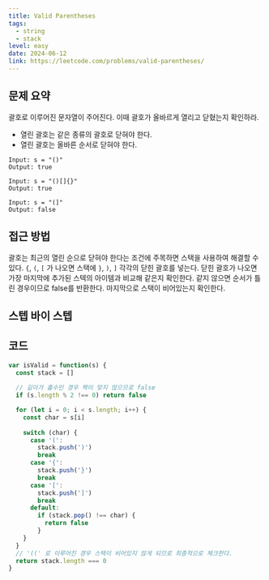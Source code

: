 ```yaml
---
title: Valid Parentheses
tags:
  - string
  - stack
level: easy
date: 2024-06-12
link: https://leetcode.com/problems/valid-parentheses/
---
```


## 문제 요약

괄호로 이루어진 문자열이 주어진다. 이때 괄호가 올바르게 열리고 닫혔는지 확인하라.

- 열린 괄호는 같은 종류의 괄호로 닫혀야 한다.
- 열린 괄호는 올바른 순서로 닫혀야 한다.

```text
Input: s = "()"
Output: true

Input: s = "()[]{}"
Output: true

Input: s = "(]"
Output: false
```

## 접근 방법

괄호는 최근의 열린 순으로 닫혀야 한다는 조건에 주목하면 스택을 사용하여 해결할 수 있다.
`{`, `(`, `[` 가 나오면 스택에 `}`, `)`, `]` 각각의 닫힌 괄호를 넣는다.
닫힌 괄호가 나오면 가장 마지막에 추가된 스텍의 아이템과 비교해 같은지 확인한다.
같지 않으면 순서가 틀린 경우이므로 false를 반환한다.
마지막으로 스택이 비어있는지 확인한다. 

## 스텝 바이 스텝

## 코드

```js
var isValid = function(s) {
  const stack = []
  
  // 길이가 홀수인 경우 짝이 맞지 않으므로 false
  if (s.length % 2 !== 0) return false

  for (let i = 0; i < s.length; i++) {
    const char = s[i]
    
    switch (char) {
      case '(':
        stack.push(')')
        break
      case '{':
        stack.push('}')
        break
      case '[':
        stack.push(']')
        break
      default:
        if (stack.pop() !== char) {
          return false
        }
    }
  }
  // '((' 로 이루어진 경우 스택이 비어있지 않게 되므로 최종적으로 체크한다.
  return stack.length === 0
}
```
